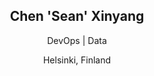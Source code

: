<div align="center">
    <h2>Chen 'Sean' Xinyang</h2>
    <p>DevOps | Data</p>
    <p>Helsinki, Finland</p>
</div>
